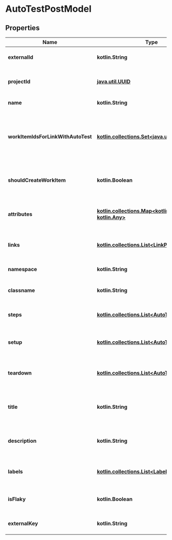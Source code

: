 
# AutoTestPostModel

## Properties
| Name | Type | Description | Notes |
| ------------ | ------------- | ------------- | ------------- |
| **externalId** | **kotlin.String** | External ID of the autotest |  |
| **projectId** | [**java.util.UUID**](java.util.UUID.md) | Unique ID of the autotest project |  |
| **name** | **kotlin.String** | Name of the autotest |  |
| **workItemIdsForLinkWithAutoTest** | [**kotlin.collections.Set&lt;java.util.UUID&gt;**](java.util.UUID.md) | Specifies the IDs of work items to link your autotest to. You can specify several IDs. |  [optional] |
| **shouldCreateWorkItem** | **kotlin.Boolean** | Creates a test case linked to the autotest. |  [optional] |
| **attributes** | [**kotlin.collections.Map&lt;kotlin.String, kotlin.Any&gt;**](kotlin.Any.md) | Key value pair of custom work item attributes |  [optional] |
| **links** | [**kotlin.collections.List&lt;LinkPostModel&gt;**](LinkPostModel.md) | Collection of the autotest links |  [optional] |
| **namespace** | **kotlin.String** | Name of the autotest namespace |  [optional] |
| **classname** | **kotlin.String** | Name of the autotest class |  [optional] |
| **steps** | [**kotlin.collections.List&lt;AutoTestStepModel&gt;**](AutoTestStepModel.md) | Collection of the autotest steps |  [optional] |
| **setup** | [**kotlin.collections.List&lt;AutoTestStepModel&gt;**](AutoTestStepModel.md) | Collection of the autotest setup steps |  [optional] |
| **teardown** | [**kotlin.collections.List&lt;AutoTestStepModel&gt;**](AutoTestStepModel.md) | Collection of the autotest teardown steps |  [optional] |
| **title** | **kotlin.String** | Name of the autotest in autotest&#39;s card |  [optional] |
| **description** | **kotlin.String** | Description of the autotest in autotest&#39;s card |  [optional] |
| **labels** | [**kotlin.collections.List&lt;LabelPostModel&gt;**](LabelPostModel.md) | Collection of the autotest labels |  [optional] |
| **isFlaky** | **kotlin.Boolean** | Indicates if the autotest is marked as flaky |  [optional] |
| **externalKey** | **kotlin.String** | External key of the autotest |  [optional] |



